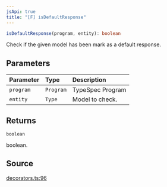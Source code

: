 ```yaml
---
jsApi: true
title: "[F] isDefaultResponse"
---
```


```ts
isDefaultResponse(program, entity): boolean
```

Check if the given model has been mark as a default response.

## Parameters

| Parameter | Type      | Description      |
| :-------- | :-------- | :--------------- |
| `program` | `Program` | TypeSpec Program |
| `entity`  | `Type`    | Model to check.  |

## Returns

`boolean`

boolean.

## Source

[decorators.ts:96](https://github.com/markcowl/cadl/blob/3db15286/packages/openapi/src/decorators.ts#L96)
